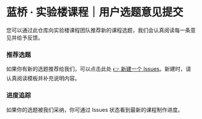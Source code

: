 # 蓝桥 · 实验楼课程｜用户选题意见提交

您可以通过此仓库向实验楼课程团队推荐新的课程选题，我们会认真阅读每一条意见并给予反馈。

### 推荐选题

如果你有新的选题推荐给我们，可以点击此处 [👉 新建一个 Issues](https://github.com/huhuhang/suggestion/issues/new/choose)。新建时，请认真阅读模板并补充说明内容。

### 进度追踪

如果你的选题被我们采纳，你可通过 Issues 状态看到最新的课程制作进度。
